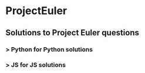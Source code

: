 # ProjectEuler
## Solutions to Project Euler questions
### > Python for Python solutions
### > JS for JS solutions
